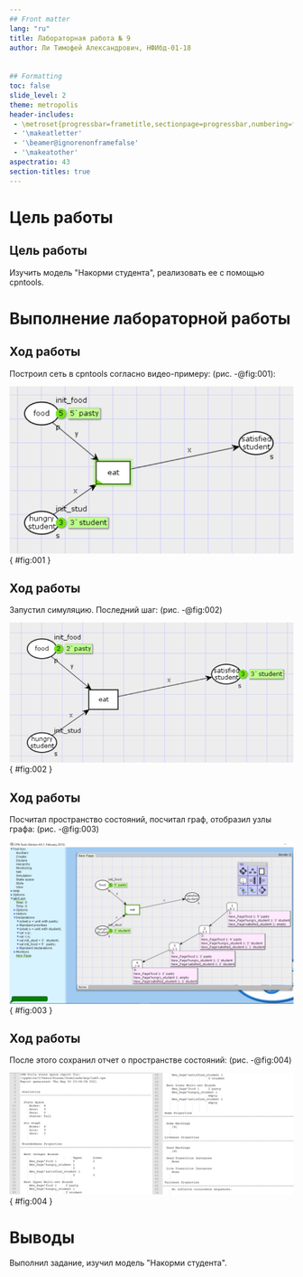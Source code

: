 ```yaml
---
## Front matter
lang: "ru"
title: Лабораторная работа № 9
author: Ли Тимофей Александрович, НФИбд-01-18


## Formatting
toc: false
slide_level: 2
theme: metropolis
header-includes: 
 - \metroset{progressbar=frametitle,sectionpage=progressbar,numbering=fraction}
 - '\makeatletter'
 - '\beamer@ignorenonframefalse'
 - '\makeatother'
aspectratio: 43
section-titles: true
---
```



# Цель работы

## Цель работы

Изучить модель "Накорми студента", реализовать ее с помощью cpntools. 

# Выполнение лабораторной работы

## Ход работы

Построил сеть в cpntools согласно видео-примеру: (рис. -@fig:001):

![сеть](images/1.png){ #fig:001 }

## Ход работы

Запустил симуляцию. Последний шаг: (рис. -@fig:002)

![последний шаг симуляции](images/2.png){ #fig:002 }

## Ход работы

Посчитал пространство состояний, посчитал граф, отобразил узлы графа: (рис. -@fig:003)

![граф состояний](images/3.png){ #fig:003 }

## Ход работы

После этого сохранил отчет о пространстве состояний: (рис. -@fig:004)

![отчет](images/4.png){ #fig:004 }

# Выводы

Выполнил задание, изучил модель "Накорми студента".